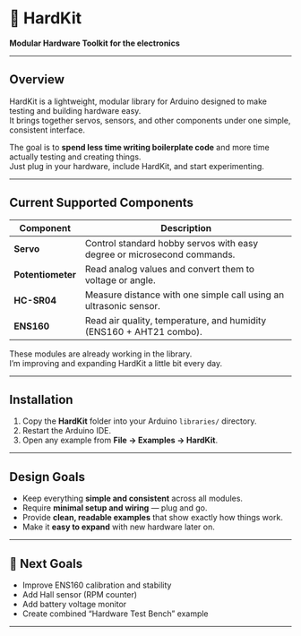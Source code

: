 # 🧰 HardKit
**Modular Hardware Toolkit for the electronics**

---

##  Overview
HardKit is a lightweight, modular library for Arduino designed to make testing and building hardware easy.  
It brings together servos, sensors, and other components under one simple, consistent interface.  

The goal is to **spend less time writing boilerplate code** and more time actually testing and creating things.  
Just plug in your hardware, include HardKit, and start experimenting.

---

##  Current Supported Components
| Component | Description |
|---------|--------------|
| **Servo** | Control standard hobby servos with easy degree or microsecond commands. |
| **Potentiometer** | Read analog values and convert them to voltage or angle. |
| **HC-SR04** | Measure distance with one simple call using an ultrasonic sensor. |
| **ENS160** | Read air quality, temperature, and humidity (ENS160 + AHT21 combo). |

These modules are already working in the library.  
I’m improving and expanding HardKit a little bit every day.

---

##  Installation
1. Copy the **HardKit** folder into your Arduino `libraries/` directory.  
2. Restart the Arduino IDE.  
3. Open any example from **File → Examples → HardKit**.

---

##  Design Goals
- Keep everything **simple and consistent** across all modules.  
- Require **minimal setup and wiring** — plug and go.  
- Provide **clean, readable examples** that show exactly how things work.  
- Make it **easy to expand** with new hardware later on.  

---

## 🔧 Next Goals
- Improve ENS160 calibration and stability  
- Add Hall sensor (RPM counter)  
- Add battery voltage monitor  
- Create combined “Hardware Test Bench” example  

---
